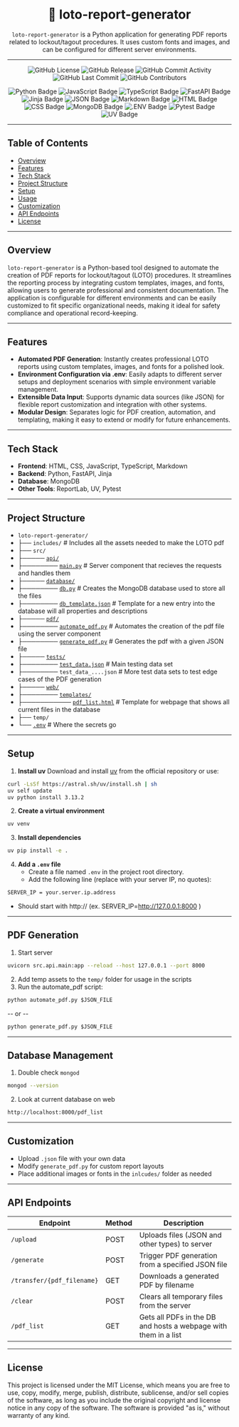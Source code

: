 <h1 align="center">📌 loto-report-generator  </h1>
<p align="center"><code>loto-report-generator</code> is a Python application for generating PDF reports related to lockout/tagout procedures. It uses custom fonts and images, and can be configured for different server environments. </p>

---

<p align="center">
	<img src="https://img.shields.io/github/license/kscardinal/loto-report-generator?style=for-the-badge&logo=git&logoColor=white&color=0080ff" alt="GitHub License">
	<img src="https://img.shields.io/github/v/release/kscardinal/loto-report-generator?style=for-the-badge&logo=git&logoColor=white&color=0080ff" alt="GitHub Release">
	<img src="https://img.shields.io/github/commit-activity/t/kscardinal/loto-report-generator?style=for-the-badge&logo=git&logoColor=white&color=0080ff" alt="GitHub Commit Activity">
	<img src="https://img.shields.io/github/last-commit/kscardinal/loto-report-generator?style=for-the-badge&logo=git&logoColor=white&color=0080ff" alt="GitHub Last Commit">
	<img src="https://img.shields.io/github/contributors/kscardinal/loto-report-generator?style=for-the-badge&logo=git&logoColor=white&color=0080ff" alt="GitHub Contributors">
</p>
<div align="center">
	<img src="https://img.shields.io/badge/python-3776AB.svg?style=for-the-badge&logo=python&logoColor=white" alt="Python Badge">
	<img src="https://img.shields.io/badge/JavaScript-F7DF1E.svg?style=for-the-badge&logo=javascript&logoColor=white" alt="JavaScript Badge">
	<img src="https://img.shields.io/badge/TypeScript-3178C6.svg?style=for-the-badge&logo=typescript&logoColor=white" alt="TypeScript Badge">
	<img src="https://img.shields.io/badge/FastAPI-009688.svg?style=for-the-badge&logo=fastapi&logoColor=white" alt="FastAPI Badge">
	<img src="https://img.shields.io/badge/Jinja-7E0C1B.svg?style=for-the-badge&logo=jinja&logoColor=white" alt="Jinja Badge">
	<img src="https://img.shields.io/badge/JSON-000000.svg?style=for-the-badge&logo=json&logoColor=white" alt="JSON Badge">
	<img src="https://img.shields.io/badge/Markdown-000000.svg?style=for-the-badge&logo=markdown&logoColor=white" alt="Markdown Badge">
	<img src="https://img.shields.io/badge/HTML-E34F26.svg?style=for-the-badge&logo=html5&logoColor=white" alt="HTML Badge">
	<img src="https://img.shields.io/badge/CSS-663399.svg?style=for-the-badge&logo=css&logoColor=white" alt="CSS Badge">
	<img src="https://img.shields.io/badge/MongoDB-47A248.svg?style=for-the-badge&logo=MongoDB&logoColor=white" alt="MongoDB Badge">
	<img src="https://img.shields.io/badge/env-ECD53F.svg?style=for-the-badge&logo=.env&logoColor=white" alt=".ENV Badge">
	<img src="https://img.shields.io/badge/Pytest-0A9EDC.svg?style=for-the-badge&logo=Pytest&logoColor=white" alt="Pytest Badge">
	<img src="https://img.shields.io/badge/UV-DE5FE9.svg?style=for-the-badge&logo=UV&logoColor=white" alt="UV Badge">
</div>

---

## Table of Contents  
- [Overview](#Overview)
- [Features](#features)
- [Tech Stack](#Tech-Stack)
- [Project Structure](#project-structure)
- [Setup](#setup)
- [Usage](#usage)
- [Customization](#customization)
- [API Endpoints](#API-Endpoints)
- [License](#License)

---

## Overview  

`loto-report-generator` is a Python-based tool designed to automate the creation of PDF reports for lockout/tagout (LOTO) procedures. It streamlines the reporting process by integrating custom templates, images, and fonts, allowing users to generate professional and consistent documentation. The application is configurable for different environments and can be easily customized to fit specific organizational needs, making it ideal for safety compliance and operational record-keeping.  

---

## Features  

- **Automated PDF Generation**: Instantly creates professional LOTO reports using custom templates, images, and fonts for a polished look.
- **Environment Configuration via .env**: Easily adapts to different server setups and deployment scenarios with simple environment variable management.
- **Extensible Data Input**: Supports dynamic data sources (like JSON) for flexible report customization and integration with other systems.
- **Modular Design**: Separates logic for PDF creation, automation, and templating, making it easy to extend or modify for future enhancements.

---

## Tech Stack  

- **Frontend**:  HTML, CSS, JavaScript, TypeScript, Markdown  
- **Backend**:  Python, FastAPI, Jinja  
- **Database**:  MongoDB  
- **Other Tools**:  ReportLab, UV, Pytest


---

## Project Structure  

- `loto-report-generator/`
- ├── `includes/` # Includes all the assets needed to make the LOTO pdf
- ├── `src/`
- ├───── [`api/`](src/api/)
- ├──────── [`main.py`](src/api/main.py) # Server component that recieves the requests and handles them
- ├───── [`database/`](src/database/)
- ├──────── [`db.py`](src/database/db.py) # Creates the MongoDB database used to store all the files
- ├──────── [`db_template.json`](src/database/db_template.json) # Template for a new entry into the database will all properties and descriptions
- ├───── [`pdf/`](src/pdf/)
- ├──────── [`automate_pdf.py`](src/pdf/automate_pdf.py) # Automates the creation of the pdf file using the server component
- ├──────── [`generate_pdf.py`](src/pdf/generate_pdf.py) # Generates the pdf with a given JSON file
- ├───── [`tests/`](src/tests/)
- ├──────── [`test_data.json`](src/tests/test_data.json) # Main testing data set
- ├──────── `test_data_....json` # More test data sets to test edge cases of the PDF generation
- ├───── [`web/`](src/web/)
- ├──────── [`templates/`](src/web/templates/)
- ├─────────── [`pdf_list.html`](src/web/templates/pdf_list.html) # Template for webpage that shows all current files in the database
- ├── `temp/`
- └── [`.env`](.env) # Where the secrets go




---

## Setup

1. **Install uv**
	Download and install [uv](https://github.com/astral-sh/uv) from the official repository or use:
```bash
curl -LsSf https://astral.sh/uv/install.sh | sh
uv self update
uv python install 3.13.2
```

2. **Create a virtual environment**
```bash
uv venv
```

3. **Install dependencies**
```bash
uv pip install -e .
```

4. **Add a `.env` file**
	- Create a file named `.env` in the project root directory.
	- Add the following line (replace with your server IP, no quotes):
```bash
SERVER_IP = your.server.ip.address
```
- Should start with  http:// (ex. SERVER_IP=http://127.0.0.1:8000 )

---

## PDF Generation

1. Start server
``` bash
uvicorn src.api.main:app --reload --host 127.0.0.1 --port 8000
```
2. Add temp assets to the `temp/` folder for usage in the scripts
3. Run the automate_pdf script:
```python
python automate_pdf.py $JSON_FILE
```
-- or --
```python
python generate_pdf.py $JSON_FILE
```

---

## Database Management

1. Double check `mongod`
``` bash
mongod --version
```

2. Look at current database on web
``` txt
http://localhost:8000/pdf_list
```

---

## Customization

- Upload `.json` file with your own data
- Modify `generate_pdf.py` for custom report layouts
- Place additional images or fonts in the `inlcudes/` folder as needed

---

## API Endpoints

| Endpoint                   | Method | Description                                       |
| -------------------------- | ------ | ------------------------------------------------- |
| `/upload`                  | POST   | Uploads files (JSON and other types) to server    |
| `/generate`                | POST   | Trigger PDF generation from a specified JSON file |
| `/transfer/{pdf_filename}` | GET    | Downloads a generated PDF by filename             |
| `/clear`                   | POST   | Clears all temporary files from the server        |
| `/pdf_list`  |  GET  |  Gets all PDFs in the DB and hosts a webpage with them in a list  | 


---

## License

This project is licensed under the MIT License, which means you are free to use, copy, modify, merge, publish, distribute, sublicense, and/or sell copies of the software, as long as you include the original copyright and license notice in any copy of the software. The software is provided "as is," without warranty of any kind.
